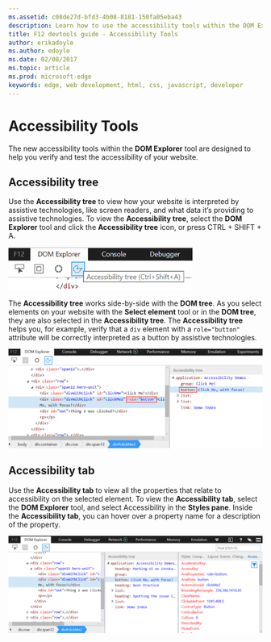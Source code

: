 ```yaml
---
ms.assetid: c08de27d-bfd3-4b08-8181-150fa05eba43
description: Learn how to use the accessibility tools within the DOM Explorer tool to help you verify and test the accessibility of your website.
title: F12 devtools guide - Accessibility Tools
author: erikadoyle
ms.author: edoyle
ms.date: 02/08/2017
ms.topic: article
ms.prod: microsoft-edge
keywords: edge, web development, html, css, javascript, developer
---
```


# Accessibility Tools

The new accessibility tools within the **DOM Explorer** tool are designed to help you verify and test the accessibility of your website. 

## Accessibility tree
Use the **Accessibility tree** to view how your website is interpreted by assistive technologies, like screen readers, and what data it’s providing to assistive technologies. To view the **Accessibility tree**, select the **DOM Explorer** tool and click the **Accessibility tree** icon, or press CTRL + SHIFT + A.

![F12 Accessibility tree button](./../media/f12_a11y_treebutton.png)

The **Accessibility tree** works side-by-side with the **DOM tree**.  As you select elements on your website with the **Select element** tool or in the **DOM tree**, they are also selected in the **Accessibility tree**.  The **Accessibility tree** helps you, for example, verify that a `div` element with a `role="button"` attribute will be correctly interpreted as a button by assistive technologies. 

![F12 DOM tree and Accessibility tree](./../media/f12_a11y_tree.png)

## Accessibility tab

Use the **Accessibility tab** to view all the properties that relate to accessibility on the selected element. To view the **Accessibility tab**, select the **DOM Explorer** tool, and select Accessibility in the **Styles pane**. Inside the **Accessibility tab**, you can hover over a property name for a description of the property. 

![F12 Accessibility properties tab](./../media/f12_a11y_accessibilitytools.png)





